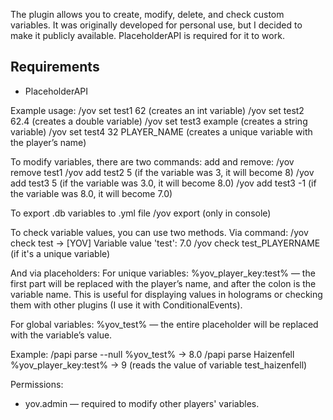 The plugin allows you to create, modify, delete, and check custom variables. It was originally developed for personal use, but I decided to make it publicly available. PlaceholderAPI is required for it to work.


## Requirements  

- PlaceholderAPI

Example usage:
/yov set test1 62 (creates an int variable)
/yov set test2 62.4 (creates a double variable)
/yov set test3 example (creates a string variable)
/yov set test4 32 PLAYER_NAME (creates a unique variable with the player’s name)

To modify variables, there are two commands: add and remove:
/yov remove test1
/yov add test2 5 (if the variable was 3, it will become 8)
/yov add test3 5 (if the variable was 3.0, it will become 8.0)
/yov add test3 -1 (if the variable was 8.0, it will become 7.0)

To export .db variables to .yml file
/yov export (only in console)

To check variable values, you can use two methods.
Via command:
/yov check test → [YOV] Variable value 'test': 7.0
/yov check test_PLAYERNAME (if it's a unique variable)

And via placeholders:
For unique variables: %yov_player_key:test% — the first part will be replaced with the player’s name, and after the colon is the variable name.
This is useful for displaying values in holograms or checking them with other plugins (I use it with ConditionalEvents).

For global variables: %yov_test% — the entire placeholder will be replaced with the variable’s value.

Example:
/papi parse --null %yov_test% → 8.0
/papi parse Haizenfell %yov_player_key:test% → 9 (reads the value of variable test_haizenfell)

Permissions:
- yov.admin — required to modify other players' variables.
